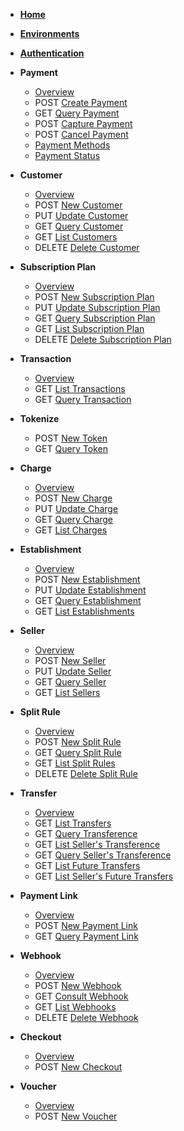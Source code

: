 <!-- docs/en-us/_sidebar.md -->
<!--* <span class="verb httpGET">GET</span> [Guia](en-us/guide.md)-->

* [**Home**](/)
* [**Environments**](en-us/environment.md)
* [**Authentication**](en-us/auth.md)

* **Payment**
    * [Overview](en-us/payment?id=overview)
    * <span class="verb httpPOST">POST</span> [Create Payment](en-us/payment?id=create-payment)
    * <span class="verb httpGET">GET</span> [Query Payment](en-us/payment?id=payment-query-sonda)
    * <span class="verb httpPOST">POST</span> [Capture Payment](en-us/payment?id=payment-capturing)
    * <span class="verb httpPOST">POST</span> [Cancel Payment](en-us/payment?id=cancel-payment)
    * [Payment Methods](en-us/payment_methods?id=payment-methods)
    * [Payment Status](en-us/payment_status?id=payment-status)
* **Customer**
    * [Overview](en-us/customer?id=overview)
    * <span class="verb httpPOST">POST</span> [New Customer](en-us/customer?id=new-customer)
    * <span class="verb httpPUT">PUT</span> [Update Customer](en-us/customer?id=update-customer)
    * <span class="verb httpGET">GET</span> [Query Customer](en-us/customer?id=customer-query)
    * <span class="verb httpGET">GET</span> [List Customers](en-us/customer?id=list-customers)
    * <span class="verb httpDELETE">DELETE</span> [Delete Customer](en-us/customer?id=delete-customer)
* **Subscription Plan**
    * [Overview](en-us/subscription_plan?id=overview)
    * <span class="verb httpPOST">POST</span> [New Subscription Plan](en-us/subscription_plan?id=new-subscription-plan)
    * <span class="verb httpPUT">PUT</span> [Update Subscription Plan](en-us/subscription_plan?id=update-subscription-plan)
    * <span class="verb httpGET">GET</span> [Query Subscription Plan](en-us/subscription_plan?id=subscription-plan-query)
    * <span class="verb httpGET">GET</span> [List Subscription Plan](en-us/subscription_plan?id=list-subscription-plan)
    * <span class="verb httpDELETE">DELETE</span> [Delete Subscription Plan](en-us/subscription_plan?id=delete-subscription-plan)

* **Transaction**
    * [Overview](en-us/transaction?id=overview)
    * <span class="verb httpGET">GET</span> [List Transactions](en-us/transaction?id=list-transactions)
    * <span class="verb httpGET">GET</span> [Query Transaction](en-us/transaction?id=query-transaction)
* **Tokenize**
    * <span class="verb httpPOST">POST</span> [New Token](en-us/token?id=new-token)
    * <span class="verb httpGET">GET</span> [Query Token](en-us/token?id=query-token)
* **Charge**
    * [Overview](en-us/charge?id=overview)
    * <span class="verb httpPOST">POST</span> [New Charge](en-us/charge?id=new-charge)
    * <span class="verb httpPUT">PUT</span> [Update Charge](en-us/charge?id=charge-update)
    * <span class="verb httpGET">GET</span> [Query Charge](en-us/charge?id=charge-query)
    * <span class="verb httpGET">GET</span> [List Charges](en-us/charge?id=list-charges)
* **Establishment**
    * [Overview](en-us/merchant.md)
    * <span class="verb httpPOST">POST</span> [New Establishment](en-us/merchant?id=new-establishment)
    * <span class="verb httpPUT">PUT</span> [Update Establishment](en-us/merchant?id=update-establishment)
    * <span class="verb httpGET">GET</span> [Query Establishment](en-us/merchant?id=query-establishment)
    * <span class="verb httpGET">GET</span> [List Establishments](en-us/merchant?id=list-establishment)
* **Seller**
    * [Overview](en-us/sellers?id=overview)
    * <span class="verb httpPOST">POST</span> [New Seller](en-us/sellers?id=register-new-seller)
    * <span class="verb httpPUT">PUT</span> [Update Seller](en-us/sellers?id=seller-update)
    * <span class="verb httpGET">GET</span> [Query Seller](en-us/sellers?id=seller-query)
    * <span class="verb httpGET">GET</span> [List Sellers](en-us/sellers?id=list-sellers)
* **Split Rule**
    * [Overview](en-us/splitrules?id=overview)
    * <span class="verb httpPOST">POST</span> [New Split Rule](en-us/splitrules?id=new-split-rule)
    * <span class="verb httpGET">GET</span> [Query Split Rule](en-us/splitrules?id=split-rule-query)
    * <span class="verb httpGET">GET</span> [List Split Rules](en-us/splitrules?id=list-split-rules)
    * <span class="verb httpDELETE">DELETE</span> [Delete Split Rule](en-us/splitrules?id=delete-split-rule)
* **Transfer**
    * [Overview](en-us/transfers?id=overview)
    * <span class="verb httpGET">GET</span> [List Transfers](en-us/transfers?id=list-transferences)
    * <span class="verb httpGET">GET</span> [Query Transference](en-us/transfers?id=query-transference)
    * <span class="verb httpGET">GET</span> [List Seller's Transference](en-us/transfers?id=list-sellers-transferences)
    * <span class="verb httpGET">GET</span> [Query Seller's Transference](en-us/transfers?id=query-seller)
    * <span class="verb httpGET">GET</span> [List Future Transfers](en-us/future_transfers?id=list-future-transfers)
    * <span class="verb httpGET">GET</span> [List Seller's Future Transfers](en-us/future_transfers?id=listar-lançamentos-futuros-de-vendedor)
* **Payment Link**
    * [Overview](en-us/linkdepagamento?id=overview)
    * <span class="verb httpPOST">POST</span> [New Payment Link](en-us/linkdepagamento?id=new-payment-link)
    * <span class="verb httpGET">GET</span> [Query Payment Link](en-us/linkdepagamento?id=query-payment-link)
* **Webhook**
    * [Overview](en-us/webhook?id=overview)
    * <span class="verb httpPOST">POST</span> [New Webhook](en-us/webhook?id=new-webhook)
    * <span class="verb httpGET">GET</span> [Consult Webhook](en-us/webhook?id=consult-webhook)
    * <span class="verb httpGET">GET</span> [List Webhooks](en-us/webhook?id=list-webhooks)
    * <span class="verb httpDELETE">DELETE</span> [Delete Webhook](en-us/webhook?id=delete-webhook)
* **Checkout**
  * [Overview](en-us/checkout?id=overview)
  * <span class="verb httpPOST">POST</span> [New Checkout](en-us/checkout?id=create-checkout)
* **Voucher**
    * [Overview](en-us/voucher?id=overview)
    * <span class="verb httpPOST">POST</span> [New Voucher](en-us/voucher?id=new-voucher)